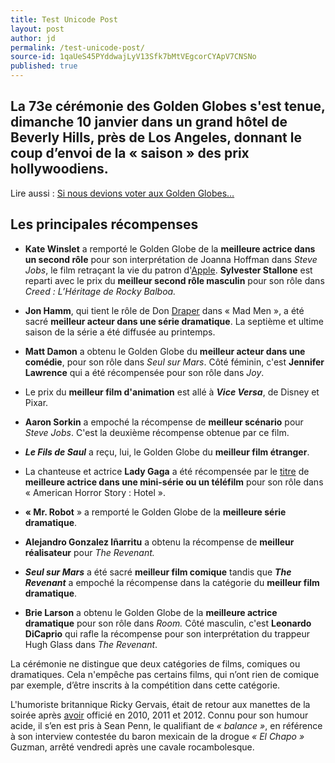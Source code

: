 ```yaml
---
title: Test Unicode Post
layout: post
author: jd
permalink: /test-unicode-post/
source-id: 1qaUeS45PYddwajLyV13Sfk7bMtVEgcorCYApV7CNSNo
published: true
---
```

## **La 73****e**** cérémonie des Golden Globes s'est tenue, dimanche 10 janvier dans un grand hôtel de Beverly Hills, près de Los Angeles, donnant le coup d’envoi de la « saison » des prix hollywoodiens.**

Lire aussi : [Si nous devions voter aux Golden Globes…](http://www.lemonde.fr/televisions-radio/article/2016/01/09/si-nous-devions-voter-aux-golden-globes_4844328_1655027.html)

## **Les principales récompenses**

* **Kate Winslet** a remporté le Golden Globe de la **meilleure actrice dans un second rôle** pour son interprétation de Joanna Hoffman dans *Steve Jobs*, le film retraçant la vie du patron d'[Apple](http://www.lemonde.fr/apple/). **Sylvester Stallone** est reparti avec le prix du **meilleur second rôle masculin** pour son rôle dans *Creed : L’Héritage de Rocky Balboa.*

* **Jon Hamm**, qui tient le rôle de Don [Draper](http://conjugaison.lemonde.fr/conjugaison/premier-groupe/draper/) dans « Mad Men », a été sacré **meilleur acteur dans une série dramatique**. La septième et ultime saison de la série a été diffusée au printemps.

* **Matt Damon** a obtenu le Golden Globe du **meilleur acteur dans une comédie**, pour son rôle dans *Seul sur Mars*. Côté féminin, c'est **Jennifer Lawrence** qui a été récompensée pour son rôle dans *Joy*.

* Le prix du **meilleur film d'animation** est allé à **_Vice Versa_**, de Disney et Pixar.

* **Aaron Sorkin** a empoché la récompense de **meilleur scénario** pour *Steve Jobs*. C'est la deuxième récompense obtenue par ce film.

* **_Le Fils de Saul_** a reçu, lui, le Golden Globe du **meilleur film étranger**.

* La chanteuse et actrice **Lady Gaga** a été récompensée par le [titre](http://conjugaison.lemonde.fr/conjugaison/troisieme-groupe/titre/) de **meilleure actrice dans une mini-série ou un téléfilm** pour son rôle dans « American Horror Story : Hotel ».

* **« Mr. Robot** » a remporté le Golden Globe de la **meilleure série dramatique**.

* **Alejandro Gonzalez Iñarritu** a obtenu la récompense de **meilleur réalisateur** pour *The Reve­nant.*

* **_Seul sur Mars_** a été sacré **meilleur film comique** tandis que **_The Revenant_** a empoché la récompense dans la catégorie du **meilleur film dramatique**.

* **Brie Larson** a obtenu le Golden Globe de la **meilleure actrice dramatique** pour son rôle dans *Room.* Côté masculin, c'est **Leonardo DiCaprio** qui rafle la récompense pour son interprétation du trappeur Hugh Glass dans *The Revenant*.

La cérémonie ne distingue que deux catégories de films, comiques ou dramatiques. Cela n'empêche pas certains films, qui n’ont rien de comique par exemple, d’être inscrits à la compétition dans cette catégorie.

L'humoriste britannique Ricky Gervais, était de retour aux manettes de la soirée après [avoir](http://conjugaison.lemonde.fr/conjugaison/auxiliaire/avoir/) officié en 2010, 2011 et 2012. Connu pour son humour acide, il s’en est pris à Sean Penn, le qualifiant de *« balance »*, en référence à son interview contestée du baron mexicain de la drogue *« El Chapo »* Guzman, arrêté vendredi après une cavale rocambolesque.

